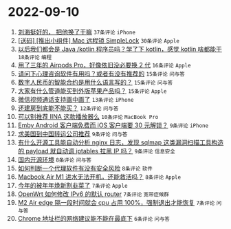 # 2022-09-10

1. [刘海挺好的， 把他换了干嘛](https://www.v2ex.com/t/879058) `37条评论` `iPhone`
1. [[送码] [推出小组件] Mac 远程锁 SimpleLock](https://www.v2ex.com/t/879062) `30条评论` `Apple`
1. [以后我们都会是 Java /kotlin 程序员吗？学了下 kotlin，感觉 kotlin 啥都能干](https://www.v2ex.com/t/879059) `18条评论` `编程`
1. [用了三年的 Airpods Pro，好像依旧没必要换 2 代](https://www.v2ex.com/t/879052) `16条评论` `Apple`
1. [请问下心理咨询软件有用吗？或者有没有推荐的](https://www.v2ex.com/t/879077) `15条评论` `问与答`
1. [数字人民币的智能合约是用什么语言写的？](https://www.v2ex.com/t/879073) `15条评论` `问与答`
1. [大家有什么管道能买到外版苹果产品吗？](https://www.v2ex.com/t/879053) `15条评论` `Apple`
1. [微信视频通话支持画中画了](https://www.v2ex.com/t/879078) `13条评论` `iPhone`
1. [还建房到底能不能买？](https://www.v2ex.com/t/879070) `12条评论` `问与答`
1. [可以别推荐 IINA 这款播放器么](https://www.v2ex.com/t/879106) `10条评论` `MacBook Pro`
1. [Emby Android 客户端免费而 iOS 客户端要 30 元解锁？](https://www.v2ex.com/t/879103) `9条评论` `iPhone`
1. [求美国到中国转运公司推荐](https://www.v2ex.com/t/879098) `9条评论` `问与答`
1. [有什么开源工具能自动分析 nginx 日志，发现 sqlmap 这类漏洞扫描工具构造的 payload 就自动调 iptables 拉黑 IP 吗？](https://www.v2ex.com/t/879087) `9条评论` `信息安全`
1. [国内开源环境](https://www.v2ex.com/t/879105) `8条评论` `问与答`
1. [如何判断一个代理软件有没有安全风险](https://www.v2ex.com/t/879079) `8条评论` `软件`
1. [Macbook Air M1 进水无法开机，还能救活吗？](https://www.v2ex.com/t/879056) `8条评论` `Apple`
1. [今年的被年年焕新割韭菜了](https://www.v2ex.com/t/879122) `7条评论` `Apple`
1. [OpenWrt 如何修改 IPv6 的默认 router](https://www.v2ex.com/t/879072) `7条评论` `宽带症候群`
1. [M2 Air edge 隔一段时间就会 cpu 占用 100%，强制退出才能恢复](https://www.v2ex.com/t/879057) `7条评论` `问与答`
1. [Chrome 地址栏的网络建议能不能在最底下](https://www.v2ex.com/t/879050) `6条评论` `问与答`
